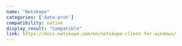 ```yaml
---
name: "Netskope"
categories: ['data-prot']
compatibility: native
display_result: "Compatible"
link: https://docs.netskope.com/en/netskope-client-for-windows/
---
```

